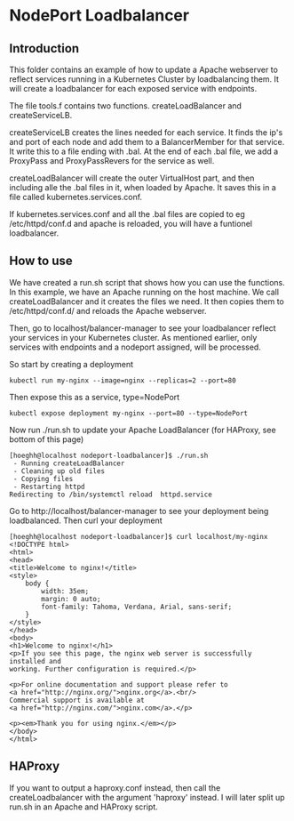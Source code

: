 # NodePort Loadbalancer
## Introduction
This folder contains an example of how to update a Apache webserver to reflect services running in a Kubernetes Cluster by loadbalancing them. It will create a loadbalancer for each exposed service with endpoints.

The file tools.f contains two functions. createLoadBalancer and createServiceLB. 

createServiceLB creates the lines needed for each service. It finds the ip's and port of each node and add them to a BalancerMember for that service. It write this to a file ending with .bal. At the end of each .bal file, we add a ProxyPass and ProxyPassRevers for the service as well.

createLoadBalancer will create the outer VirtualHost part, and then including alle the .bal files in it, when loaded by Apache. It saves this in a file called kubernetes.services.conf.

If kubernetes.services.conf and all the .bal files are copied to eg /etc/httpd/conf.d and apache is reloaded, you will have a funtionel loadbalancer.

## How to use
We have created a run.sh script that shows how you can use the functions. In this example, we have an Apache running on the host machine. We call createLoadBalancer and it creates the files we need. It then copies them to /etc/httpd/conf.d/ and reloads the Apache webserver.

Then, go to localhost/balancer-manager to see your loadbalancer reflect your services in your Kubernetes cluster. As mentioned earlier, only services with endpoints and a nodeport assigned, will be processed.


So start by creating a deployment
```
kubectl run my-nginx --image=nginx --replicas=2 --port=80
```

Then expose this as a service, type=NodePort
```
kubectl expose deployment my-nginx --port=80 --type=NodePort
```

Now run ./run.sh to update your Apache LoadBalancer (for HAProxy, see bottom of this page)
```
[hoeghh@localhost nodeport-loadbalancer]$ ./run.sh 
 - Running createLoadBalancer
 - Cleaning up old files
 - Copying files
 - Restarting httpd
Redirecting to /bin/systemctl reload  httpd.service
```

Go to http://localhost/balancer-manager to see your deployment being loadbalanced.
Then curl your deployment
```
[hoeghh@localhost nodeport-loadbalancer]$ curl localhost/my-nginx
<!DOCTYPE html>
<html>
<head>
<title>Welcome to nginx!</title>
<style>
    body {
        width: 35em;
        margin: 0 auto;
        font-family: Tahoma, Verdana, Arial, sans-serif;
    }
</style>
</head>
<body>
<h1>Welcome to nginx!</h1>
<p>If you see this page, the nginx web server is successfully installed and
working. Further configuration is required.</p>

<p>For online documentation and support please refer to
<a href="http://nginx.org/">nginx.org</a>.<br/>
Commercial support is available at
<a href="http://nginx.com/">nginx.com</a>.</p>

<p><em>Thank you for using nginx.</em></p>
</body>
</html>
```

## HAProxy
If you want to output a haproxy.conf instead, then call the createLoadbalancer with the argument 'haproxy' instead. I will later split up run.sh in an Apache and HAProxy script.
